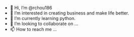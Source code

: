 - 👋 Hi, I’m @rchou186
- 👀 I’m interested in creating business and make life better.
- 🌱 I’m currently learning python.
- 💞️ I’m looking to collaborate on ...
- 📫 How to reach me ...

<!---
rchou186/rchou186 is a ✨ special ✨ repository because its `README.md` (this file) appears on your GitHub profile.
You can click the Preview link to take a look at your changes.
--->
